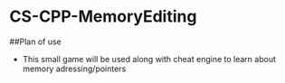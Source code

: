 # CS-CPP-MemoryEditing
##Plan of use 
  -  This small game will be used along with cheat engine to learn about memory adressing/pointers
